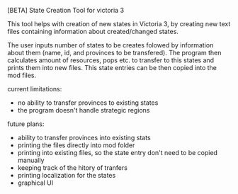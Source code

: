 [BETA] State Creation Tool for victoria 3

This tool helps with creation of new states in Victoria 3, by creating new text files containing information about created/changed states.

The user inputs number of states to be creates folowed by information about them (name, id, and provinces to be transfered). The program then calculates amount of resources, pops etc. to transfer to this states and prints them into new files. This state entries can be then copied into the mod files.

current limitations:
- no ability to transfer provinces to existing states 
- the program doesn't handle strategic regions

future plans:
- ability to transfer provinces into existing stats
- printing the files directly into mod folder
- printing into existing files, so the state entry don't need to be copied manually
- keeping track of the hitory of tranfers
- printing localization for the states
- graphical UI

